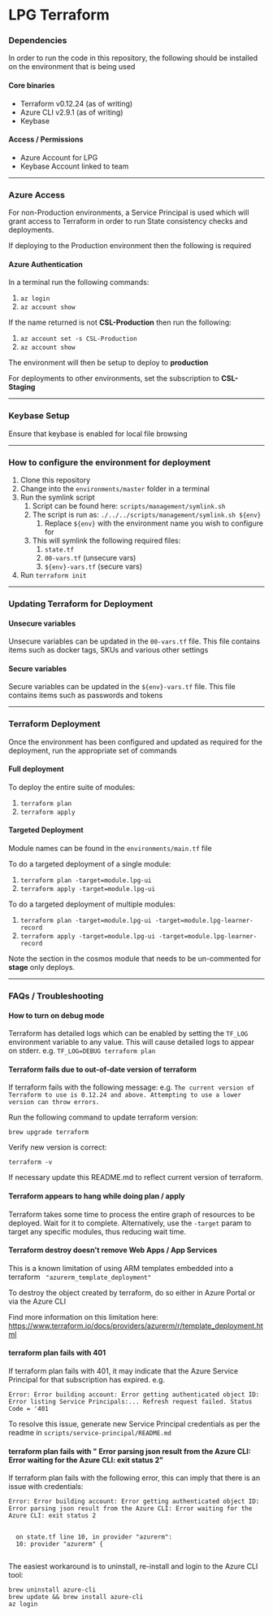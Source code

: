 # LPG Terraform

### Dependencies
In order to run the code in this repository, the following should be installed on the environment that is being used

#### Core binaries
- Terraform v0.12.24 (as of writing)
- Azure CLI v2.9.1 (as of writing)
- Keybase

#### Access / Permissions
- Azure Account for LPG
- Keybase Account linked to team

------------

### Azure Access
For non-Production environments, a Service Principal is used which will grant access to Terraform in order to run State consistency checks and deployments.

If deploying to the Production environment then the following is required

#### Azure Authentication
In a terminal run the following commands:
1. `az login`
2. `az account show`

If the name returned is not **CSL-Production** then run the following:
1. `az account set -s CSL-Production`
2. `az account show`

The environment will then be setup to deploy to **production**

For deployments to other environments, set the subscription to **CSL-Staging**

------------

### Keybase Setup

Ensure that keybase is enabled for local file browsing

------------

### How to configure the environment for deployment

1. Clone this repository
2. Change into the `environments/master` folder in a terminal
3. Run the symlink script
    1. Script can be found here: `scripts/management/symlink.sh`
    2. The script is run as: `./../../scripts/management/symlink.sh ${env}`
        1. Replace `${env}` with the environment name you wish to configure for
    3. This will symlink the following required files:
        1. `state.tf`
        2. `00-vars.tf` (unsecure vars)
        3. `${env}-vars.tf` (secure vars)
4. Run `terraform init`

------------

### Updating Terraform for Deployment

#### Unsecure variables

Unsecure variables can be updated in the `00-vars.tf` file. This file contains items such as docker tags, SKUs and various other settings

#### Secure variables

Secure variables can be updated in the `${env}-vars.tf` file. This file contains items such as passwords and tokens

------------

### Terraform Deployment

Once the environment has been configured and updated as required for the deployment, run the appropriate set of commands

#### Full deployment

To deploy the entire suite of modules:
1. `terraform plan`
2. `terraform apply`

#### Targeted Deployment

Module names can be found in the `environments/main.tf` file

To do a targeted deployment of a single module:
1. `terraform plan -target=module.lpg-ui`
2. `terraform apply -target=module.lpg-ui`

To do a targeted deployment of multiple modules:
1. `terraform plan -target=module.lpg-ui -target=module.lpg-learner-record`
2. `terraform apply -target=module.lpg-ui -target=module.lpg-learner-record`

Note the section in the cosmos module that needs to be un-commented for **stage** only deploys.

------------

### FAQs / Troubleshooting
#### How to turn on debug mode
Terraform has detailed logs which can be enabled by setting the `TF_LOG` environment variable to any value. This will cause detailed logs to appear on stderr.
e.g.
`TF_LOG=DEBUG terraform plan`

#### Terraform fails due to out-of-date version of terraform
If terraform fails with the following message:
e.g.
`The current version of Terraform to use is 0.12.24 and above. Attempting to use a lower version can throw errors.`

Run the following command to update terraform version:

`brew upgrade terraform`

Verify new version is correct:

`terraform -v`

If necessary update this README.md to reflect current version of terraform.

#### Terraform appears to hang while doing plan / apply
Terraform takes some time to process the entire graph of resources to be deployed. Wait for it to complete.
Alternatively, use the `-target` param to target any specific modules, thus reducing wait time.

#### Terraform destroy doesn't remove Web Apps / App Services
This is a known limitation of using ARM templates embedded into a terraform ` "azurerm_template_deployment"`

To destroy the object created by terraform, do so either in Azure Portal or via the Azure CLI

Find more information on this limitation here:
https://www.terraform.io/docs/providers/azurerm/r/template_deployment.html

#### terraform plan fails with 401
If terraform plan fails with 401, it may indicate that the Azure Service Principal for that subscription has expired.
e.g.
```
Error: Error building account: Error getting authenticated object ID: Error listing Service Principals:... Refresh request failed. Status Code = '401
```

To resolve this issue, generate new Service Principal credentials as per the readme in `scripts/service-principal/README.md`

#### terraform plan fails with " Error parsing json result from the Azure CLI: Error waiting for the Azure CLI: exit status 2"
If terraform plan fails with the following error, this can imply that there is an issue with credentials:
```
Error: Error building account: Error getting authenticated object ID: Error parsing json result from the Azure CLI: Error waiting for the Azure CLI: exit status 2


  on state.tf line 10, in provider "azurerm":
  10: provider "azurerm" {
 
```
The easiest workaround is to uninstall, re-install and login to the Azure CLI tool:
```
brew uninstall azure-cli
brew update && brew install azure-cli
az login
```
